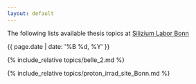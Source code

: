 ```yaml
---
layout: default
---
```


The following lists available thesis topics at [Silizium Labor Bonn](https://github.com/SiLab-Bonn)

{{ page.date | date: '%B %d, %Y' }}

{% include_relative topics/belle_2.md %}

{% include_relative topics/proton_irrad_site_Bonn.md %}

